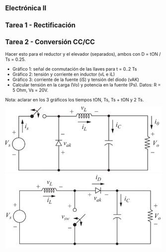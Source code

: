 ## Electrónica II

## Tarea 1 - Rectificación

## Tarea 2 - Conversión CC/CC
Hacer esto para el reductor y el elevador (separados), ambos con D = tON / Ts = 0.25.

* Gráfico 1: señal de conmutación de las llaves para t = 0..2 Ts
* Gráfico 2: tensión y corriente en inductor (vL e iL)
* Gráfico 3: corriente de la fuente (iS) y tensión del diodo (vAK)
* Calcular tensión en la carga (Vo) y potencia en la fuente (Ps). Datos: R = 5 Ohm, Vs = 20V.

Nota: aclarar en los 3 gráficos los tiempos tON, Ts, Ts + tON y 2 Ts.

![](Convertidor_Red.png)
![](Circuito_elevador.png)
